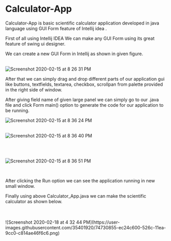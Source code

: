 # Calculator-App
Calculator-App is basic scientific calculator application developed in java language using GUI Form feature of Intellij idea .

First of all using Intellij IDEA
We can make any GUI Form using its great feature of swing ui designer.

We can create a new GUI Form in Intellij as shown in given figure.
<br />
<br />

![Screenshot 2020-02-15 at 8 26 31 PM](https://user-images.githubusercontent.com/35401920/74590142-b942be00-5031-11ea-863a-639d893c054c.png)

After that we can simply drag and drop different parts of our application gui like buttons, textfields, textarea, checkbox, scrollpan from palette provided in the right side of window.

After giving field name of given large panel we can simply go to our .java file and click Form main() option to generate the code for our application to be running.

![Screenshot 2020-02-15 at 8 36 24 PM](https://user-images.githubusercontent.com/35401920/74590262-f196cc00-5032-11ea-8d07-f37127524f68.png)
<br />
<br />

![Screenshot 2020-02-15 at 8 36 40 PM](https://user-images.githubusercontent.com/35401920/74590263-f2c7f900-5032-11ea-91fc-fad940762f05.png)

<br />
<br />

![Screenshot 2020-02-15 at 8 36 51 PM](https://user-images.githubusercontent.com/35401920/74590264-f3f92600-5032-11ea-96a4-38f19ec6bbde.png)

<br />

After clicking the Run option we can see the application running in new small window.

Finally using above Calculator_App.java we can make the scientific calculator as shown below.

<br />
<br />
![Screenshot 2020-02-18 at 4 32 44 PM](https://user-images.githubusercontent.com/35401920/74730855-ec24c600-526c-11ea-9cc0-c814ae46f6c6.png)

<br />
<br />
